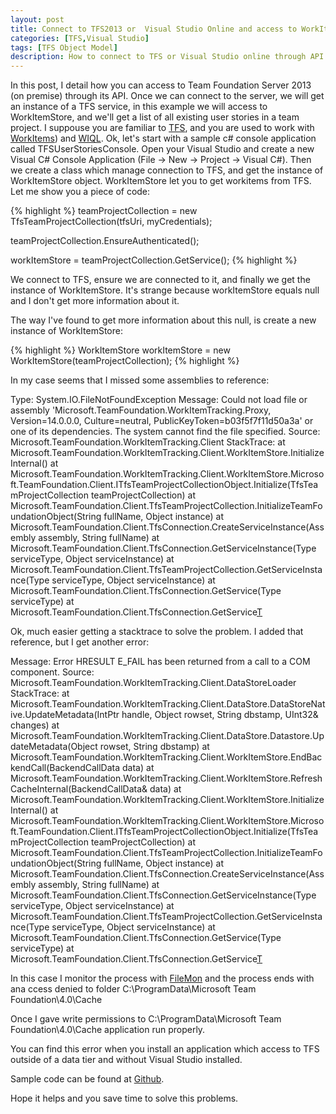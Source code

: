 ```yaml
---
layout: post
title: Connect to TFS2013 or  Visual Studio Online and access to WorkItemStore
categories: [TFS,Visual Studio]
tags: [TFS Object Model]
description: How to connect to TFS or Visual Studio online through API and get WorkItemStore service. Brief description of encountered issues and how to solve them.
---
```


In this post, I detail how you can access to Team Foundation Server 2013 (on premise) through its API. Once we can connect to the server, we will get an instance of a TFS service, in this example we will access to WorkItemStore, and we'll get a list of all existing user stories in a team project. I suppouse you are familiar to [TFS](http://www.visualstudio.com/en-us/products/tfs-overview-vs.aspx), and you are used to work with [WorkItems](https://msdn.microsoft.com/en-us/library/hh409275.aspx)) and [WIQL](https://msdn.microsoft.com/en-us/library/bb130306.c#).
Ok, let's start with a sample c# console application called TFSUserStoriesConsole. Open your Visual Studio and create a new Visual C# Console Application (File -> New -> Project -> Visual C#). Then we create a class which manage connection to TFS, and get the instance of WorkItemStore object. WorkItemStore let you to get workitems from TFS. Let me show you a piece of code:

{% highlight %}
teamProjectCollection = new TfsTeamProjectCollection(tfsUri, myCredentials);

teamProjectCollection.EnsureAuthenticated();

workItemStore = teamProjectCollection.GetService<WorkItemStore>();
{% highlight %}


We connect to TFS, ensure we are connected to it, and finally we get the instance of WorkItemStore. It's strange because workItemStore equals null and I don't get more information about it.


The way I've found to get more information about this null, is create a new instance of WorkItemStore:

{% highlight %}
WorkItemStore workItemStore = new WorkItemStore(teamProjectCollection);
{% highlight %}


In my case seems that I missed some assemblies to reference:


Type: System.IO.FileNotFoundException
Message: Could not load file or assembly 'Microsoft.TeamFoundation.WorkItemTracking.Proxy, Version=14.0.0.0, Culture=neutral, PublicKeyToken=b03f5f7f11d50a3a' or one of its dependencies. The system cannot find the file specified.
Source: Microsoft.TeamFoundation.WorkItemTracking.Client
StackTrace:    at Microsoft.TeamFoundation.WorkItemTracking.Client.WorkItemStore.InitializeInternal()
   at Microsoft.TeamFoundation.WorkItemTracking.Client.WorkItemStore.Microsoft.TeamFoundation.Client.ITfsTeamProjectCollectionObject.Initialize(TfsTeamProjectCollection teamProjectCollection)
   at Microsoft.TeamFoundation.Client.TfsTeamProjectCollection.InitializeTeamFoundationObject(String fullName, Object instance)
   at Microsoft.TeamFoundation.Client.TfsConnection.CreateServiceInstance(Assembly assembly, String fullName)
   at Microsoft.TeamFoundation.Client.TfsConnection.GetServiceInstance(Type serviceType, Object serviceInstance)
   at Microsoft.TeamFoundation.Client.TfsTeamProjectCollection.GetServiceInstance(Type serviceType, Object serviceInstance)
   at Microsoft.TeamFoundation.Client.TfsConnection.GetService(Type serviceType)
   at Microsoft.TeamFoundation.Client.TfsConnection.GetService[T]()


Ok, much easier getting a stacktrace to solve the problem. I added that reference, but I get another error:


Message: Error HRESULT E_FAIL has been returned from a call to a COM component.
Source: Microsoft.TeamFoundation.WorkItemTracking.Client.DataStoreLoader
StackTrace:    at Microsoft.TeamFoundation.WorkItemTracking.Client.DataStore.DataStoreNative.UpdateMetadata(IntPtr handle, Object rowset, String dbstamp, UInt32& changes)
   at Microsoft.TeamFoundation.WorkItemTracking.Client.DataStore.Datastore.UpdateMetadata(Object rowset, String dbstamp)
   at Microsoft.TeamFoundation.WorkItemTracking.Client.WorkItemStore.EndBackendCall(BackendCallData data)
   at Microsoft.TeamFoundation.WorkItemTracking.Client.WorkItemStore.RefreshCacheInternal(BackendCallData& data)
   at Microsoft.TeamFoundation.WorkItemTracking.Client.WorkItemStore.InitializeInternal()
   at Microsoft.TeamFoundation.WorkItemTracking.Client.WorkItemStore.Microsoft.TeamFoundation.Client.ITfsTeamProjectCollectionObject.Initialize(TfsTeamProjectCollection teamProjectCollection)
   at Microsoft.TeamFoundation.Client.TfsTeamProjectCollection.InitializeTeamFoundationObject(String fullName, Object instance)
   at Microsoft.TeamFoundation.Client.TfsConnection.CreateServiceInstance(Assembly assembly, String fullName)
   at Microsoft.TeamFoundation.Client.TfsConnection.GetServiceInstance(Type serviceType, Object serviceInstance)
   at Microsoft.TeamFoundation.Client.TfsTeamProjectCollection.GetServiceInstance(Type serviceType, Object serviceInstance)
   at Microsoft.TeamFoundation.Client.TfsConnection.GetService(Type serviceType)
   at Microsoft.TeamFoundation.Client.TfsConnection.GetService[T]()

In this case I monitor the process with [FileMon](https://technet.microsoft.com/en-us/sysinternals/bb896645) and the process ends with ana ccess denied to folder   C:\ProgramData\Microsoft Team Foundation\4.0\Cache

Once I gave write permissions to C:\ProgramData\Microsoft Team Foundation\4.0\Cache application run properly.

You can find this error when you install an application which access to TFS outside of a data tier and without Visual Studio installed.

Sample code can be found at [Github](https://github.com/enricforn/sampleapplications/tree/master/c%23/TFSUserStoriesConsole). 

Hope it helps and you save time to solve this problems.